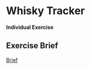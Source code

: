 # Whisky Tracker
**Individual Exercise**

## Exercise Brief
[Brief](https://gist.github.com/futuresocks/8f369aa2604dd7b4524683c9b457062b)